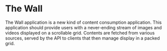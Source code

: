 # The Wall
The Wall application is a new kind of content consumption application.
This application should provide users with a never-ending stream
of images and videos displayed on a scrollable grid.
Contents are fetched from various sources, served by the API to clients
that then manage display in a packed grid.

